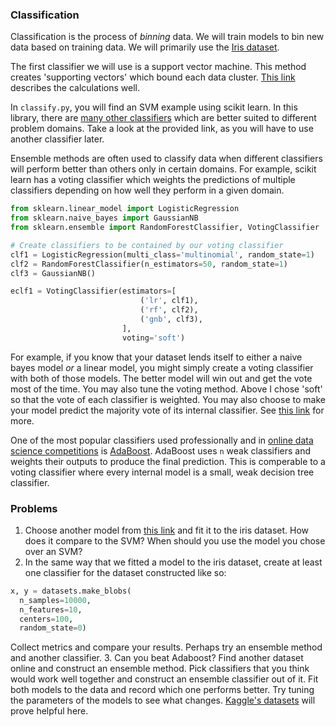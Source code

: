 ### Classification

Classification is the process of *binning* data. We will train models
to bin new data based on training data. We will primarily use the
[Iris dataset](https://en.wikipedia.org/wiki/Iris_flower_data_set).

The first classifier we will use is a support vector machine. This
method creates 'supporting vectors' which bound each data cluster.
[This link](https://ocw.mit.edu/courses/sloan-school-of-management/15-097-prediction-machine-learning-and-statistics-spring-2012/lecture-notes/MIT15_097S12_lec12.pdf) describes the calculations well.

In `classify.py`, you will find an SVM example using scikit learn. In this library,
there are [many other classifiers](https://scikit-learn.org/stable/supervised_learning.html)
which are better suited to different problem domains. Take a look at the provided link,
as you will have to use another classifier later.

Ensemble methods are often used to classify data when different classifiers will perform
better than others only in certain domains. For example, scikit learn has a voting
classifier which weights the predictions of multiple classifiers depending on how well
they perform in a given domain.
```python
from sklearn.linear_model import LogisticRegression
from sklearn.naive_bayes import GaussianNB
from sklearn.ensemble import RandomForestClassifier, VotingClassifier

# Create classifiers to be contained by our voting classifier
clf1 = LogisticRegression(multi_class='multinomial', random_state=1)
clf2 = RandomForestClassifier(n_estimators=50, random_state=1)
clf3 = GaussianNB()

eclf1 = VotingClassifier(estimators=[
                             ('lr', clf1),
                             ('rf', clf2),
                             ('gnb', clf3),
                         ],
                         voting='soft')
```
For example, if you know that your dataset lends itself to either a naive
bayes model *or* a linear model, you might simply create a voting classifier with
both of those models. The better model will win out and get the vote most of the time.
You may also tune the voting method. Above I chose 'soft' so that the vote of each
classifier is weighted. You may also choose to make your model predict the majority
vote of its internal classifier. See [this link](https://scikit-learn.org/stable/modules/ensemble.html#voting-classifier) for more.

One of the most popular classifiers used professionally and in
[online data science competitions](https://www.kaggle.com/competitions) is
[AdaBoost](https://scikit-learn.org/stable/modules/generated/sklearn.ensemble.AdaBoostClassifier.html#sklearn.ensemble.AdaBoostClassifier).
AdaBoost uses `n` weak classifiers and weights their outputs to produce the final prediction.
This is comperable to a voting classifier where every internal model is a small, weak decision
tree classifier.

### Problems

1. Choose another model from [this link](https://scikit-learn.org/stable/supervised_learning.html)
  and fit it to the iris dataset. How does it compare to the SVM? When should you use the model you
  chose over an SVM?
2. In the same way that we fitted a model to the iris dataset, create at least one
  classifier for the dataset constructed like so:
  ```python
  x, y = datasets.make_blobs(
    n_samples=10000,
    n_features=10,
    centers=100,
    random_state=0)
  ```
  Collect metrics and compare your results. Perhaps try an ensemble method and another classifier.
3. Can you beat Adaboost? Find another dataset online and construct an ensemble method. Pick classifiers
  that you think would work well together and construct an ensemble classifier out of it. Fit both models
  to the data and record which one performs better. Try tuning the parameters of the models to see what changes.
  [Kaggle's datasets](https://www.kaggle.com/datasets) will prove helpful here.
